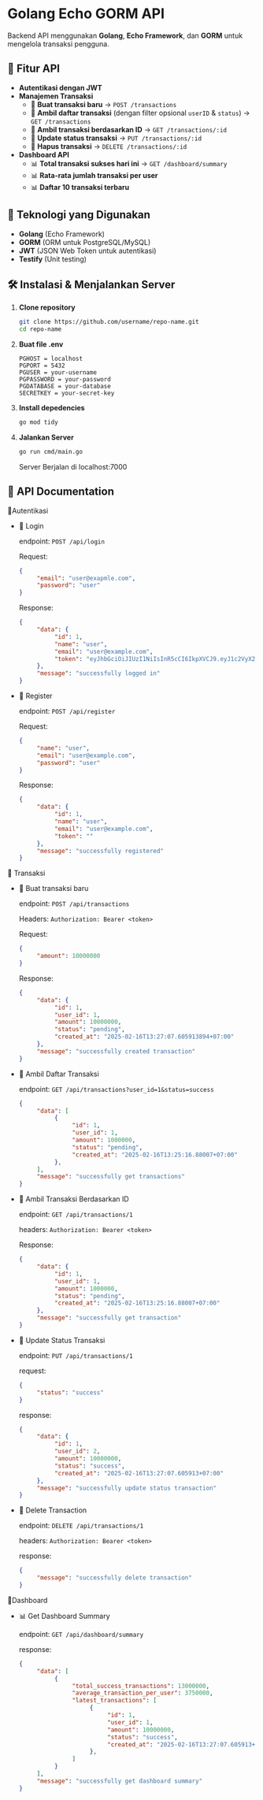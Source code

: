 # Golang Echo GORM API

Backend API menggunakan **Golang**, **Echo Framework**, dan **GORM** untuk mengelola transaksi pengguna.

## 🚀 Fitur API
- **Autentikasi dengan JWT**
- **Manajemen Transaksi**
  - 🔹 **Buat transaksi baru** → `POST /transactions`
  - 🔹 **Ambil daftar transaksi** (dengan filter opsional `userID` & `status`) → `GET /transactions`
  - 🔹 **Ambil transaksi berdasarkan ID** → `GET /transactions/:id`
  - 🔹 **Update status transaksi** → `PUT /transactions/:id`
  - 🔹 **Hapus transaksi** → `DELETE /transactions/:id`
- **Dashboard API**
  - 📊 **Total transaksi sukses hari ini** → `GET /dashboard/summary`
  - 📊 **Rata-rata jumlah transaksi per user**
  - 📊 **Daftar 10 transaksi terbaru**

## 📌 Teknologi yang Digunakan
- **Golang** (Echo Framework)
- **GORM** (ORM untuk PostgreSQL/MySQL)
- **JWT** (JSON Web Token untuk autentikasi)
- **Testify** (Unit testing)

## 🛠 Instalasi & Menjalankan Server
1. **Clone repository**
   ```sh
   git clone https://github.com/username/repo-name.git
   cd repo-name
     ```
   
2. **Buat file .env**
     ```env
     PGHOST = localhost
     PGPORT = 5432
     PGUSER = your-username
     PGPASSWORD = your-password
     PGDATABASE = your-database
     SECRETKEY = your-secret-key
     ```
3. **Install depedencies**
     ```sh
     go mod tidy
     ```
4. **Jalankan Server**
     ```sh
     go run cmd/main.go
     ```
     Server Berjalan di localhost:7000
## 📖 API Documentation
🔹Autentikasi

- 🔐 Login

     endpoint: ```POST /api/login```

     Request:
     ```json
     {
          "email": "user@exapmle.com",
          "password": "user"
     }
     ```
     Response:
     ```json
     {
          "data": {
               "id": 1,
               "name": "user",
               "email": "user@example.com",
               "token": "eyJhbGciOiJIUzI1NiIsInR5cCI6IkpXVCJ9.eyJ1c2VyX2lkIjoiMiIsImVtYWlsIjoic2F2YW55dkBleGFtcGxlLmNvbSIsImlzcyI6ImZpbmRlc3QiLCJleHAiOjE3Mzk3NzM2MDgsImlhdCI6MTczOTY4NzIwOH0.85KF2FfcVXvf_gbXUKZIm6r51TCaaMBGA3X3KDgsu6g"
          },
          "message": "successfully logged in"
     }
     ```
- 🔐 Register

     endpoint: ```POST /api/register```

     Request:
     ```json
     {
          "name": "user",
          "email": "user@example.com",
          "password": "user"
     }
     ```
     Response:
     ```json
     {
          "data": {
               "id": 1,
               "name": "user",
               "email": "user@example.com",
               "token": ""
          },
          "message": "successfully registered"
     }
     ```

🔹 Transaksi
- 📌 Buat transaksi baru

     endpoint: ```POST /api/transactions```

     Headers: ```Authorization: Bearer <token>```

     Request:
     ```json
     {
          "amount": 10000000
     }
     ```
     Response:
     ```json
     {
          "data": {
               "id": 1,
               "user_id": 1,
               "amount": 10000000,
               "status": "pending",
               "created_at": "2025-02-16T13:27:07.605913894+07:00"
          },
          "message": "successfully created transaction"
     }
     ```

- 📌 Ambil Daftar Transaksi

     endpoint: ```GET /api/transactions?user_id=1&status=success```
     ```json
     {
          "data": [
               {
                    "id": 1,
                    "user_id": 1,
                    "amount": 1000000,
                    "status": "pending",
                    "created_at": "2025-02-16T13:25:16.88007+07:00"
               },
          ],
          "message": "successfully get transactions"
     }
     ```

- 📌 Ambil Transaksi Berdasarkan ID

     endpoint: ```GET /api/transactions/1```

     headers: ```Authorization: Bearer <token>```

     Response:
     ```json
     {
          "data": {
               "id": 1,
               "user_id": 1,
               "amount": 1000000,
               "status": "pending",
               "created_at": "2025-02-16T13:25:16.88007+07:00"
          },
          "message": "successfully get transaction"
     }
     ```
- 📌 Update Status Transaksi

     endpoint: ```PUT /api/transactions/1```

     request:
     ```json
     {
          "status": "success"
     }
     ```
     response:
     ```json
     {
          "data": {
               "id": 1,
               "user_id": 2,
               "amount": 10000000,
               "status": "success",
               "created_at": "2025-02-16T13:27:07.605913+07:00"
          },
          "message": "successfully update status transaction"
     }
     ```

- 📌 Delete Transaction

     endpoint: ```DELETE /api/transactions/1```

     headers: ```Authorization: Bearer <token>```

     response:
     ```json
     {
          "message": "successfully delete transaction"
     }
     ```

🔹Dashboard
- 📊 Get Dashboard Summary

     endpoint: ```GET /api/dashboard/summary```
     
     response:
     ```json
     {
          "data": [
               {
                    "total_success_transactions": 13000000,
                    "average_transaction_per_user": 3750000,
                    "latest_transactions": [
                         {
                              "id": 1,
                              "user_id": 1,
                              "amount": 10000000,
                              "status": "success",
                              "created_at": "2025-02-16T13:27:07.605913+07:00"
                         },
                    ]
               }
          ],
          "message": "successfully get dashboard summary"
     }
     ```
